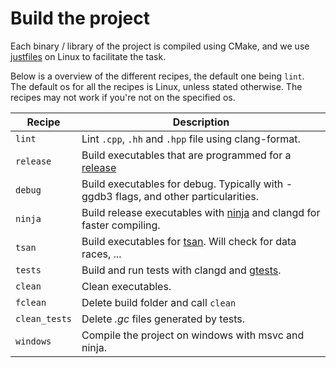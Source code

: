 # Build the project

Each binary / library of the project is compiled using CMake, and we use [justfiles](https://github.com/casey/just) on Linux to facilitate the task.


Below is a overview of the different recipes, the default one being `lint`.\
The default os for all the recipes is Linux, unless stated otherwise. The recipes may not work if you're not on the specified os.

|       Recipe      |       Description         |
| ----------------- | ------------------------- |
|       `lint`      |   Lint `.cpp`, `.hh` and `.hpp` file using clang-format.    |
|       `release`   |   Build executables that are programmed for a [release](https://en.wikipedia.org/wiki/Software_release_life_cycle)    |
|       `debug`     |   Build executables for debug. Typically with -ggdb3 flags, and other particularities.    |
|       `ninja`     |   Build release executables with [ninja](https://github.com/ninja-build/ninja) and clangd for faster compiling.   |
|       `tsan`      |   Build executables for [tsan](https://clang.llvm.org/docs/ThreadSanitizer.html). Will check for data races, ...    |
|       `tests`     |   Build and run tests with clangd and [gtests](https://github.com/google/googletest).    |
|       `clean`     |   Clean executables.  |
|       `fclean`    |   Delete build folder and call `clean`    |
|   `clean_tests`   |   Delete *.gc* files generated by tests.  |
|       `windows`   |   Compile the project on windows with msvc and ninja. |
